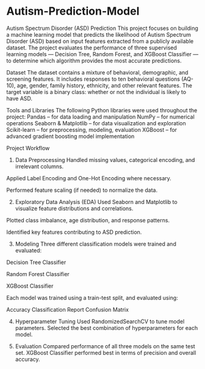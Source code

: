 # Autism-Prediction-Model
Autism Spectrum Disorder (ASD) Prediction
This project focuses on building a machine learning model that predicts the likelihood of Autism Spectrum Disorder (ASD) based on input features extracted from a publicly available dataset. The project evaluates the performance of three supervised learning models — Decision Tree, Random Forest, and XGBoost Classifier — to determine which algorithm provides the most accurate predictions.

Dataset
The dataset contains a mixture of behavioral, demographic, and screening features.
It includes responses to ten behavioral questions (AQ-10), age, gender, family history, ethnicity, and other relevant features.
The target variable is a binary class: whether or not the individual is likely to have ASD.

Tools and Libraries
The following Python libraries were used throughout the project:
Pandas – for data loading and manipulation
NumPy – for numerical operations
Seaborn & Matplotlib – for data visualization and exploration
Scikit-learn – for preprocessing, modeling, evaluation
XGBoost – for advanced gradient boosting model implementation

 Project Workflow
 
1. Data Preprocessing
Handled missing values, categorical encoding, and irrelevant columns.

Applied Label Encoding and One-Hot Encoding where necessary.

Performed feature scaling (if needed) to normalize the data.

2. Exploratory Data Analysis (EDA)
Used Seaborn and Matplotlib to visualize feature distributions and correlations.

Plotted class imbalance, age distribution, and response patterns.

Identified key features contributing to ASD prediction.

3. Modeling
Three different classification models were trained and evaluated:

Decision Tree Classifier

Random Forest Classifier

XGBoost Classifier

Each model was trained using a train-test split, and evaluated using:

Accuracy
Classification Report
Confusion Matrix

4. Hyperparameter Tuning
Used RandomizedSearchCV to tune model parameters.
Selected the best combination of hyperparameters for each model.

5. Evaluation
Compared performance of all three models on the same test set.
XGBoost Classifier performed best in terms of precision and overall accuracy.
